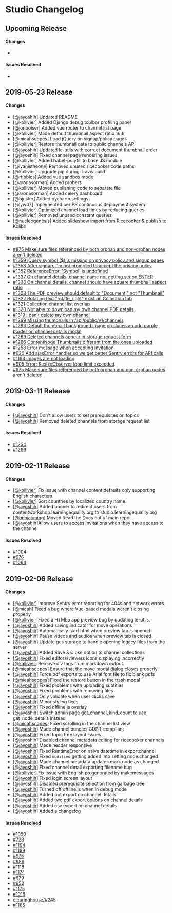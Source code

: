 # Studio Changelog

## Upcoming Release
#### Changes
*

#### Issues Resolved
*


## 2019-05-23 Release
#### Changes
* [@jayoshih] Updated README
* [@kollivier] Added Django debug toolbar profiling panel
* [@jonboiser] Added vue router to channel list page
* [@kollivier] Made default thumbnail aspect ratio 16:9
* [@micahscopes] Load jQuery on signup/policy pages
* [@kollivier] Restore thumbnail data to public channels API
* [@jayoshih] Updated le-utils with correct document thumbnail order
* [@jayoshih] Fixed channel page rendering issues
* [@kollivier] Added babel-polyfill to base JS module
* [@ivanistheone] Removed unused ricecooker code paths
* [@kollivier] Upgrade pip during Travis build
* [@rtibbles] Added vue sandbox mode
* [@aronasorman] Added probers
* [@kollivier] Moved publishing code to separate file
* [@aronasorman] Added celery dashboard
* [@bjester] Added pycharm settings
* [@lyw07] Implemented per PR continuous deployment system
* [@kollivier] Optimized channel load times by reducing queries
* [@kollivier] Removed unused constant queries
* [@nucleogenesis] Added slideshow import from Ricecooker & publish to Kolibri


#### Issues Resolved
* [#875 Make sure files referenced by both orphan and non-orphan nodes aren't deleted](https://github.com/learningequality/studio/issues/875)
* [#1359 jQuery symbol ($) is missing on privacy policy and signup pages](https://github.com/learningequality/studio/issues/1359)
* [#1358 After signup, I'm not prompted to accept the privacy policy](https://github.com/learningequality/studio/issues/1358)
* [#1352 ReferenceError: 'Symbol' is undefined](https://github.com/learningequality/studio/issues/1352)
* [#1337 On channel details, channel name not getting set on ENTER](https://github.com/learningequality/studio/issues/1337)
* [#1336 On channel details, channel should have square thumbnail aspect ratio](https://github.com/learningequality/studio/issues/1336)
* [#1328 The PDF preview should default to "Document," not "Thumbnail"](https://github.com/learningequality/studio/issues/1328)
* [#1322 Rotating text "rotate_right" exist on Collection tab](https://github.com/learningequality/studio/issues/1322)
* [#1321 Collection channel list overlap](https://github.com/learningequality/studio/issues/1321)
* [#1320 Not able to download my own channel PDF details](https://github.com/learningequality/studio/issues/1320)
* [#1319 I can't delete my own channel](https://github.com/learningequality/studio/issues/1319)
* [#1299 Missing thumbnails in /api/public/v1/channels](https://github.com/learningequality/studio/issues/1299)
* [#1286 Default thumbnail background image produces an odd purple border on channel details modal](https://github.com/learningequality/studio/issues/1286)
* [#1269 Deleted channels appear in storage request form](https://github.com/learningequality/studio/issues/1269)
* [#1266 ContentNode Thumbnails different from the ones uploaded](https://github.com/learningequality/studio/issues/1266)
* [#1258 Error message when accepting invitation](https://github.com/learningequality/studio/issues/1258)
* [#920 Add ajaxError handler so we get better Sentry errors for API calls](https://github.com/learningequality/studio/issues/920)
* [#1193 images are not loading](https://github.com/learningequality/studio/issues/1193)
* [#905 Error: ResizeObserver loop limit exceeded](https://github.com/learningequality/studio/issues/905)
* [#875 Make sure files referenced by both orphan and non-orphan nodes aren't deleted](https://github.com/learningequality/studio/issues/875)


## 2019-03-11 Release
#### Changes
* [[@jayoshih](https://github.com/jayoshih)] Don't allow users to set prerequisites on topics
* [[@jayoshih](https://github.com/jayoshih)] Removed deleted channels from storage request list

#### Issues Resolved
* [#1254](https://github.com/learningequality/studio/issues/1254)
* [#1269](https://github.com/learningequality/studio/issues/1269)


## 2019-02-11 Release
#### Changes
* [[@kollivier](https://github.com/kollivier)] Fix issue with channel content defaults only supporting English characters.
* [[@kollivier](https://github.com/kollivier)] Sort countries by localized country name.
* [[@jayoshih](https://github.com/jayoshih)] Added banner to redirect users from contentworkshop.learningequality.org to studio.learningequality.org
* [[@benjaoming](https://github.com/benjaoming)] Moved Read the Docs out of main repo
* [[@jayoshih](https://github.com/jayoshih)]Allow users to access invitations when they have access to the channel



#### Issues Resolved
* [#1004](https://github.com/learningequality/studio/issues/1004)
* [#976](https://github.com/learningequality/studio/issues/976)
* [#1094](https://github.com/learningequality/studio/issues/1094)


## 2019-02-06 Release
#### Changes
* [[@kollivier](https://github.com/kollivier)] Improve Sentry error reporting for 404s and network errors.
* [[@micah](https://github.com/micahscopes)] Fixed a bug where Vue-based modals weren't closing properly
* [[@kollivier](https://github.com/kollivier)] Fixed a HTML5 app preview bug by updating le-utils.
* [[@jayoshih](https://github.com/jayoshih)] Added saving indicator for move operations
* [[@jayoshih](https://github.com/jayoshih)] Automatically start html when preview tab is opened
* [[@jayoshih](https://github.com/jayoshih)] Pause videos and audios when preview tab is closed
* [[@jayoshih](https://github.com/jayoshih)] Update gcs storage to handle opening legacy files from the server
* [[@jayoshih](https://github.com/jayoshih)] Added Save & Close option to channel collections
* [[@jayoshih](https://github.com/jayoshih)] Fixed editors/viewers icons displaying incorrectly
* [[@kollivier](https://github.com/kollivier)] Remove div tags from markdown output.
* [[@micahscopes](https://github.com/micahscopes)] Ensure that the move modal dialog closes properly
* [[@jayoshih](https://github.com/jayoshih)] Force pdf exports to use Arial font file to fix blank pdfs
* [[@micahscopes](https://github.com/micahscopes)] Fixed the restore button in the trash modal
* [[@jayoshih](https://github.com/jayoshih)] Fixed problems with uploading subtitles
* [[@jayoshih](https://github.com/jayoshih)] Fixed problems with removing files
* [[@jayoshih](https://github.com/jayoshih)] Only validate when user clicks save
* [[@jayoshih](https://github.com/jayoshih)] Minor styling fixes
* [[@jayoshih](https://github.com/jayoshih)] Fixed offline js overlay
* [[@jayoshih](https://github.com/jayoshih)] Switch admin page get_channel_kind_count to use get_node_details instead
* [[@micahscopes](https://github.com/micahscopes)] Fixed scrolling in the channel list view
* [[@jayoshih](https://github.com/jayoshih)] Made channel bundles GDPR-compliant
* [[@jayoshih](https://github.com/jayoshih)] Fixed topic tree layout issues
* [[@jayoshih](https://github.com/jayoshih)] Disabled channel metadata editing for ricecooker channels
* [[@jayoshih](https://github.com/jayoshih)] Made header responsive
* [[@jayoshih](https://github.com/jayoshih)] Fixed RuntimeError on naive datetime in exportchannel
* [[@jayoshih](https://github.com/jayoshih)] Fixed `modified` getting added into setting node.changed
* [[@jayoshih](https://github.com/jayoshih)] Made channel metadata updates mark node as changed
* [[@jayoshih](https://github.com/jayoshih)] Fixed channel detail exporting filename bug
* [[@kollivier](https://github.com/kollivier)] Fix issue with English po generated by makemessages
* [[@jayoshih](https://github.com/jayoshih)] Fixed login screen layout
* [[@jayoshih](https://github.com/jayoshih)] Disabled prerequisite selection from garbage tree
* [[@jayoshih](https://github.com/jayoshih)] Turned off offline.js when in debug mode
* [[@jayoshih](https://github.com/jayoshih)] Added ppt export on channel details
* [[@jayoshih](https://github.com/jayoshih)] Added two pdf export options on channel details
* [[@jayoshih](https://github.com/jayoshih)] Added csv export on channel details
* [[@jayoshih](https://github.com/jayoshih)] Added a changelog


#### Issues Resolved
* [#1050](https://github.com/learningequality/studio/issues/1050)
* [#728](https://github.com/learningequality/studio/issues/728)
* [#1194](https://github.com/learningequality/studio/issues/1194)
* [#1199](https://github.com/learningequality/studio/issues/1199)
* [#975](https://github.com/learningequality/studio/issues/975)
* [#986](https://github.com/learningequality/studio/issues/986)
* [#1118](https://github.com/learningequality/studio/issues/1118)
* [#1174](https://github.com/learningequality/studio/issues/1174)
* [#679](https://github.com/learningequality/studio/issues/679)
* [#952](https://github.com/learningequality/studio/issues/952)
* [#1175](https://github.com/learningequality/studio/issues/1175)
* [#1018](https://github.com/learningequality/studio/issues/1018)
* [clearinghouse/#245](https://github.com/learningequality/clearinghouse/issues/245)
* [#1165](https://github.com/learningequality/studio/issues/1165)
